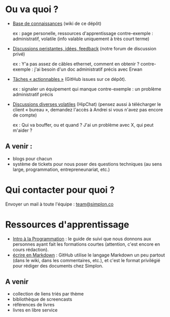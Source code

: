 # Ou va quoi ?

* [Base de connaissances](https://github.com/simplonco/ledepot/wiki) (wiki de ce dépôt)

    ex : page personelle, ressources d'apprentissage
	contre-exemple : administratif, volatile (info valable uniquement à très court terme)

* [Discussions peristantes, idées, feedback](http://simplonco-talk.herokuapp.com) (notre forum de discussion privé)

    ex : Y'a pas assez de câbles ethernet, comment en obtenir ?
	contre-exemple : j'ai besoin d'un doc administratif précis avec Erwan

* [Tâches « actionnables »](https://github.com/simplonco/ledepot/issues) (GitHub issues sur ce dépôt).

    ex : signaler un équipement qui manque
	contre-exemple : un problème administratif précis

* [Discussions diverses volatiles](https://simplon.hipchat.com/chat?focus_jid=39514_recrues@conf.hipchat.com) (HipChat) (pensez aussi à télécharger le client « bureau », demandez l'accès à Andrei si vous n'avez pas encore de compte)

    ex : Qui va bouffer, ou et quand ? J'ai un problème avec X, qui peut m'aider ?

## A venir :

* blogs pour chacun
* système de tickets pour nous poser des questions techniques (au sens large, programmation, entrepreneunariat, etc.)

# Qui contacter pour quoi ?

Envoyer un mail à toute l'équipe : <team@simplon.co>

# Ressources d'apprentissage

* [Intro à la Programmation](https://github.com/simplonco/intro-a-la-programmation) : le guide de suivi que nous donnons aux personnes ayant fait les formations courtes (attention, c'est encore en cours rédaction).
* [écrire en Markdown](https://github.com/adam-p/markdown-here/wiki/Markdown-Cheatsheet) : GitHub utilise le langage Markdown un peu partout (dans le wiki, dans les commentaires, etc.), et c'est le format privilégié pour rédiger des documents chez Simplon.

## A venir

* collection de liens triés par thème
* bibliothèque de screencasts
* références de livres
* livres en libre service
